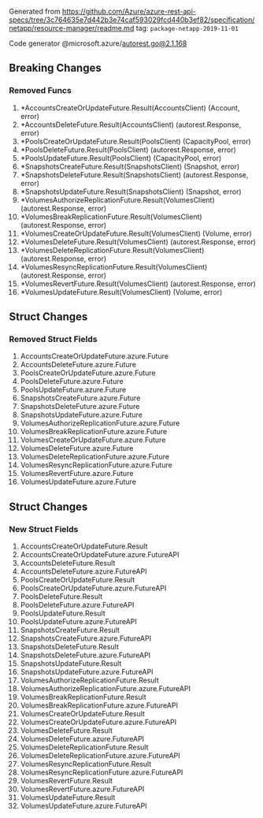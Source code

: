 Generated from https://github.com/Azure/azure-rest-api-specs/tree/3c764635e7d442b3e74caf593029fcd440b3ef82/specification/netapp/resource-manager/readme.md tag: `package-netapp-2019-11-01`

Code generator @microsoft.azure/autorest.go@2.1.168

## Breaking Changes

### Removed Funcs

1. *AccountsCreateOrUpdateFuture.Result(AccountsClient) (Account, error)
1. *AccountsDeleteFuture.Result(AccountsClient) (autorest.Response, error)
1. *PoolsCreateOrUpdateFuture.Result(PoolsClient) (CapacityPool, error)
1. *PoolsDeleteFuture.Result(PoolsClient) (autorest.Response, error)
1. *PoolsUpdateFuture.Result(PoolsClient) (CapacityPool, error)
1. *SnapshotsCreateFuture.Result(SnapshotsClient) (Snapshot, error)
1. *SnapshotsDeleteFuture.Result(SnapshotsClient) (autorest.Response, error)
1. *SnapshotsUpdateFuture.Result(SnapshotsClient) (Snapshot, error)
1. *VolumesAuthorizeReplicationFuture.Result(VolumesClient) (autorest.Response, error)
1. *VolumesBreakReplicationFuture.Result(VolumesClient) (autorest.Response, error)
1. *VolumesCreateOrUpdateFuture.Result(VolumesClient) (Volume, error)
1. *VolumesDeleteFuture.Result(VolumesClient) (autorest.Response, error)
1. *VolumesDeleteReplicationFuture.Result(VolumesClient) (autorest.Response, error)
1. *VolumesResyncReplicationFuture.Result(VolumesClient) (autorest.Response, error)
1. *VolumesRevertFuture.Result(VolumesClient) (autorest.Response, error)
1. *VolumesUpdateFuture.Result(VolumesClient) (Volume, error)

## Struct Changes

### Removed Struct Fields

1. AccountsCreateOrUpdateFuture.azure.Future
1. AccountsDeleteFuture.azure.Future
1. PoolsCreateOrUpdateFuture.azure.Future
1. PoolsDeleteFuture.azure.Future
1. PoolsUpdateFuture.azure.Future
1. SnapshotsCreateFuture.azure.Future
1. SnapshotsDeleteFuture.azure.Future
1. SnapshotsUpdateFuture.azure.Future
1. VolumesAuthorizeReplicationFuture.azure.Future
1. VolumesBreakReplicationFuture.azure.Future
1. VolumesCreateOrUpdateFuture.azure.Future
1. VolumesDeleteFuture.azure.Future
1. VolumesDeleteReplicationFuture.azure.Future
1. VolumesResyncReplicationFuture.azure.Future
1. VolumesRevertFuture.azure.Future
1. VolumesUpdateFuture.azure.Future

## Struct Changes

### New Struct Fields

1. AccountsCreateOrUpdateFuture.Result
1. AccountsCreateOrUpdateFuture.azure.FutureAPI
1. AccountsDeleteFuture.Result
1. AccountsDeleteFuture.azure.FutureAPI
1. PoolsCreateOrUpdateFuture.Result
1. PoolsCreateOrUpdateFuture.azure.FutureAPI
1. PoolsDeleteFuture.Result
1. PoolsDeleteFuture.azure.FutureAPI
1. PoolsUpdateFuture.Result
1. PoolsUpdateFuture.azure.FutureAPI
1. SnapshotsCreateFuture.Result
1. SnapshotsCreateFuture.azure.FutureAPI
1. SnapshotsDeleteFuture.Result
1. SnapshotsDeleteFuture.azure.FutureAPI
1. SnapshotsUpdateFuture.Result
1. SnapshotsUpdateFuture.azure.FutureAPI
1. VolumesAuthorizeReplicationFuture.Result
1. VolumesAuthorizeReplicationFuture.azure.FutureAPI
1. VolumesBreakReplicationFuture.Result
1. VolumesBreakReplicationFuture.azure.FutureAPI
1. VolumesCreateOrUpdateFuture.Result
1. VolumesCreateOrUpdateFuture.azure.FutureAPI
1. VolumesDeleteFuture.Result
1. VolumesDeleteFuture.azure.FutureAPI
1. VolumesDeleteReplicationFuture.Result
1. VolumesDeleteReplicationFuture.azure.FutureAPI
1. VolumesResyncReplicationFuture.Result
1. VolumesResyncReplicationFuture.azure.FutureAPI
1. VolumesRevertFuture.Result
1. VolumesRevertFuture.azure.FutureAPI
1. VolumesUpdateFuture.Result
1. VolumesUpdateFuture.azure.FutureAPI
